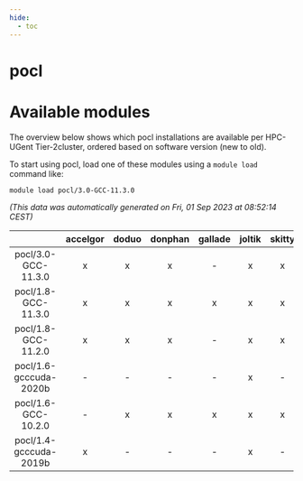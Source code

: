 ```yaml
---
hide:
  - toc
---
```


pocl
====

# Available modules


The overview below shows which pocl installations are available per HPC-UGent Tier-2cluster, ordered based on software version (new to old).

To start using pocl, load one of these modules using a `module load` command like:

```shell
module load pocl/3.0-GCC-11.3.0
```

*(This data was automatically generated on Fri, 01 Sep 2023 at 08:52:14 CEST)*  

| |accelgor|doduo|donphan|gallade|joltik|skitty|swalot|victini|
| :---: | :---: | :---: | :---: | :---: | :---: | :---: | :---: | :---: |
|pocl/3.0-GCC-11.3.0|x|x|x|-|x|x|x|x|
|pocl/1.8-GCC-11.3.0|x|x|x|x|x|x|x|x|
|pocl/1.8-GCC-11.2.0|x|x|x|-|x|x|x|x|
|pocl/1.6-gcccuda-2020b|-|-|-|-|x|-|-|-|
|pocl/1.6-GCC-10.2.0|-|x|x|x|x|x|x|x|
|pocl/1.4-gcccuda-2019b|x|-|-|-|x|-|-|-|
